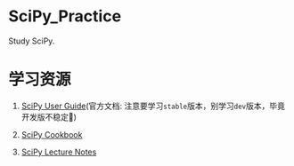 # SciPy_Practice

Study SciPy.

# 学习资源

1. [SciPy User Guide](https://docs.scipy.org/doc/scipy-1.8.0/html-scipyorg/tutorial/index.html#user-guide)(官方文档: 注意要学习`stable`版本，别学习`dev`版本，毕竟开发版不稳定🤪)

2. [SciPy Cookbook](https://scipy-cookbook.readthedocs.io/)

3. [SciPy Lecture Notes](http://scipy-lectures.org/)

